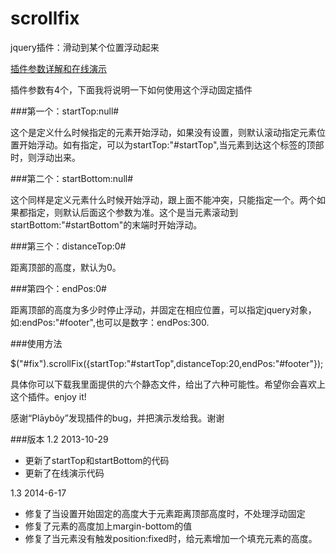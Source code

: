 scrollfix
=========

jquery插件：滑动到某个位置浮动起来

<a href="http://caibaojian.com/scrollfix">插件参数详解和在线演示</a>


插件参数有4个，下面我将说明一下如何使用这个浮动固定插件

###第一个：startTop:null#

这个是定义什么时候指定的元素开始浮动，如果没有设置，则默认滚动指定元素位置开始浮动。如有指定，可以为startTop:"#startTop",当元素到达这个标签的顶部时，则浮动出来。

###第二个：startBottom:null#

这个同样是定义元素什么时候开始浮动，跟上面不能冲突，只能指定一个。两个如果都指定，则默认后面这个参数为准。这个是当元素滚动到startBottom:"#startBottom"的末端时开始浮动。

###第三个：distanceTop:0#

距离顶部的高度，默认为0。

###第四个：endPos:0#

距离顶部的高度为多少时停止浮动，并固定在相应位置，可以指定jquery对象，如:endPos:"#footer",也可以是数字：endPos:300.

###使用方法

$("#fix").scrollFix({startTop:"#startTop",distanceTop:20,endPos:"#footer"});

具体你可以下载我里面提供的六个静态文件，给出了六种可能性。希望你会喜欢上这个插件。enjoy it!

感谢“Plāybǒy”发现插件的bug，并把演示发给我。谢谢

###版本
1.2 2013-10-29

 * 更新了startTop和startBottom的代码
 * 更新了在线演示代码

1.3 2014-6-17

 * 修复了当设置开始固定的高度大于元素距离顶部高度时，不处理浮动固定
 * 修复了元素的高度加上margin-bottom的值
 * 修复了当元素没有触发position:fixed时，给元素增加一个填充元素的高度。